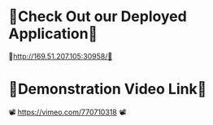 # 🏮Check Out our Deployed Application🏮 

🚀http://169.51.207.105:30958/🚀

# 🏮Demonstration Video Link🏮

📽️ https://vimeo.com/770710318 📽️
